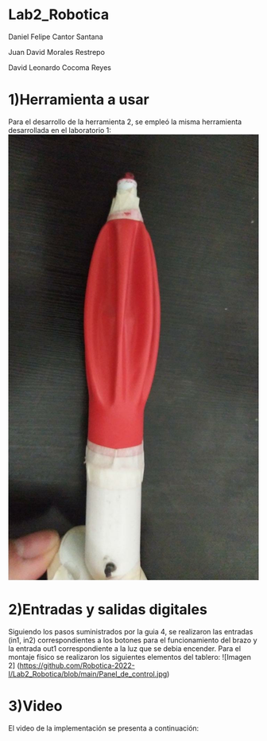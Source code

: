 # Lab2_Robotica

Daniel Felipe Cantor Santana

Juan David Morales Restrepo

David Leonardo Cocoma Reyes 



# 1)Herramienta a usar
Para el desarrollo de la herramienta 2, se empleó la misma herramienta desarrollada en el laboratorio 1:
![Imagen 1](https://github.com/Robotica-2022-I/Lab2_Robotica/blob/main/Bomba.jpg)


# 2)Entradas y salidas digitales
Siguiendo los pasos suministrados por la guia 4, se realizaron las entradas (in1, in2) correspondientes a los botones para el funcionamiento del brazo y la entrada out1 correspondiente a la luz que se debia encender. Para el montaje físico se realizaron los siguientes elementos del tablero:
![Imagen 2] (https://github.com/Robotica-2022-I/Lab2_Robotica/blob/main/Panel_de_control.jpg)


# 3)Video
El video de la implementación se presenta a continuación:

